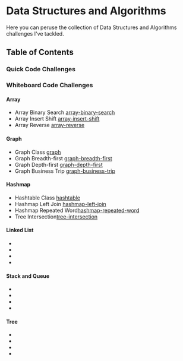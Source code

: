 # Data Structures and Algorithms

Here you can peruse the collection of Data Structures and Algorithms challenges I've tackled.

## Table of Contents

### Quick Code Challenges



### Whiteboard Code Challenges

#### Array

- Array Binary Search [array-binary-search](./javascript/whiteboard-code-challenges/array-binary-search/README.md)
- Array Insert Shift [array-insert-shift](./javascript/whiteboard-code-challenges/array-insert-shift/)
- Array Reverse [array-reverse](./javascript//whiteboard-code-challenges//array-reverse/README.md)

#### Graph

- Graph Class [graph](./javascript//whiteboard-code-challenges/graph/README.md)
- Graph Breadth-first [graph-breadth-first](./javascript/whiteboard-code-challenges/graph-breadth-first/README.md)
- Graph Depth-first [graph-depth-first](./javascript/whiteboard-code-challenges/graph-depth-first/README.md)
- Graph Business Trip [graph-business-trip](./javascript/whiteboard-code-challenges/graph-business-trip/README.md)


#### Hashmap

- Hashtable Class [hashtable](./javascript/whiteboard-code-challenges/hashtable/README.md)
- Hashmap Left Join [hashmap-left-join](./javascript/whiteboard-code-challenges/hashmap-left-join/README.md)
- Hashmap Repeated Word[hashmap-repeated-word](./javascript/whiteboard-code-challenges/hashmap-repeated-word/README.md)
- Tree Intersection[tree-intersection](./javascript/whiteboard-code-challenges/tree-intersection/README.md)

#### Linked List

- [](./javascript/whiteboard-code-challenges)
- [](./javascript/whiteboard-code-challenges)
- [](./javascript/whiteboard-code-challenges)
- [](./javascript/whiteboard-code-challenges)


#### Stack and Queue

- [](./javascript/whiteboard-code-challenges)
- [](./javascript/whiteboard-code-challenges)
- [](./javascript/whiteboard-code-challenges)
- [](./javascript/whiteboard-code-challenges)

#### Tree

- [](./javascript/whiteboard-code-challenges)
- [](./javascript/whiteboard-code-challenges)
- [](./javascript/whiteboard-code-challenges)
- [](./javascript/whiteboard-code-challenges)
